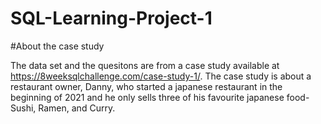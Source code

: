 # SQL-Learning-Project-1

#About the case study

The data set and the quesitons are from a case study available at https://8weeksqlchallenge.com/case-study-1/.
The case study is about a restaurant owner, Danny, who started a japanese restaurant in the beginning of 2021 and he only sells three of his favourite japanese food-
Sushi, Ramen, and Curry.

